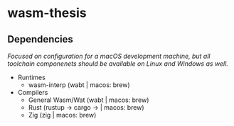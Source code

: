 # wasm-thesis

## Dependencies

_Focused on configuration for a macOS development machine, but all toolchain componenets should be available on Linux and Windows as well._

* Runtimes
  * wasm-interp (wabt | macos: brew)
* Compilers
  * General Wasm/Wat (wabt | macos: brew)
  * Rust (rustup -> cargo -> | macos: brew)
  * Zig (zig | macos: brew)
